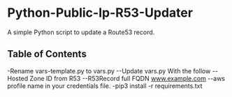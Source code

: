 # Python-Public-Ip-R53-Updater
A simple Python script to update a Route53 record.

## Table of Contents
-Rename vars-template.py to vars.py
--Update vars.py  With the follow
--Hosted Zone ID from R53
--R53Record full FQDN www.example.com
--aws profile name in your credentials file.
-pip3 install -r requirements.txt
